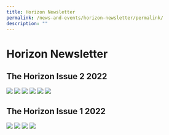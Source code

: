 ```yaml
---
title: Horizon Newsletter
permalink: /news-and-events/horizon-newsletter/permalink/
description: ""
---
```

Horizon Newsletter
==================

The Horizon Issue 2 2022
------------------------
![](/images/news1.jpg)
![](/images/news2.jpg)
![](/images/news3.jpg)
![](/images/news4.jpg)
![](/images/news5.jpg)
![](/images/new6.jpg)

The Horizon Issue 1 2022
------------------------
![](/images/news7.jpg)
![](/images/news8.jpg)
![](/images/news9.jpg)
![](/images/news10.jpg)